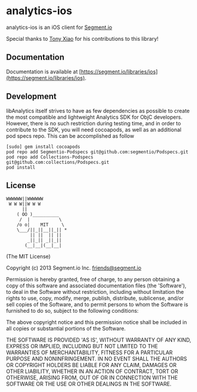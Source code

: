 analytics-ios
=================

analytics-ios is an iOS client for [Segment.io](https://segment.io)

Special thanks to [Tony Xiao](https://github.com/tonyxiao) for his contributions to this library!

## Documentation

Documentation is available at [https://segment.io/libraries/ios](https://segment.io/libraries/ios).

## Development

libAnalytics itself strives to have as few dependencies as possible to create the most compatible and 
lightweight Analytics SDK for ObjC developers. However, there is no such restriction during testing time,
and in order to contribute to the SDK, you will need cocoapods, as well as an additional pod specs repo. 
This can be accomplished as follow

    [sudo] gem install cocoapods
    pod repo add Segmentio-Podspecs git@github.com:segmentio/Podspecs.git
    pod repo add Collections-Podspecs git@github.com:collections/Podspecs.git
    pod install

## License

```
WWWWWW||WWWWWW
 W W W||W W W
      ||
    ( OO )__________
     /  |           \
    /o o|    MIT     \
    \___/||_||__||_|| *
         || ||  || ||
        _||_|| _||_||
       (__|__|(__|__|
```

(The MIT License)

Copyright (c) 2013 Segment.io Inc. <friends@segment.io>

Permission is hereby granted, free of charge, to any person obtaining a copy of this software and associated documentation files (the 'Software'), to deal in the Software without restriction, including without limitation the rights to use, copy, modify, merge, publish, distribute, sublicense, and/or sell copies of the Software, and to permit persons to whom the Software is furnished to do so, subject to the following conditions:

The above copyright notice and this permission notice shall be included in all copies or substantial portions of the Software.

THE SOFTWARE IS PROVIDED 'AS IS', WITHOUT WARRANTY OF ANY KIND, EXPRESS OR IMPLIED, INCLUDING BUT NOT LIMITED TO THE WARRANTIES OF MERCHANTABILITY, FITNESS FOR A PARTICULAR PURPOSE AND NONINFRINGEMENT. IN NO EVENT SHALL THE AUTHORS OR COPYRIGHT HOLDERS BE LIABLE FOR ANY CLAIM, DAMAGES OR OTHER LIABILITY, WHETHER IN AN ACTION OF CONTRACT, TORT OR OTHERWISE, ARISING FROM, OUT OF OR IN CONNECTION WITH THE SOFTWARE OR THE USE OR OTHER DEALINGS IN THE SOFTWARE.
